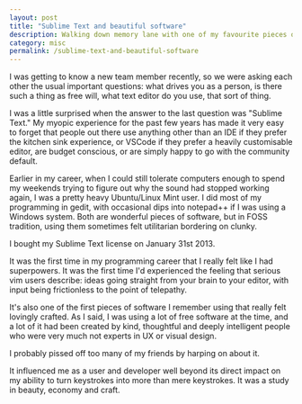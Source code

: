 ```yaml
---
layout: post
title: "Sublime Text and beautiful software"
description: Walking down memory lane with one of my favourite pieces of software.
category: misc
permalink: /sublime-text-and-beautiful-software
---
```


I was getting to know a new team member recently, so we were asking each other the usual important questions: what drives you as a person, is there such a thing as free will, what text editor do you use, that sort of thing.

I was a little surprised when the answer to the last question was "Sublime Text." My myopic experience for the past few years has made it very easy to forget that people out there use anything other than an IDE if they prefer the kitchen sink experience, or VSCode if they prefer a heavily customisable editor, are budget conscious, or are simply happy to go with the community default.

Earlier in my career, when I could still tolerate computers enough to spend my weekends trying to figure out why the sound had stopped working again, I was a pretty heavy Ubuntu/Linux Mint user. I did most of my programming in gedit, with occasional dips into notepad++ if I was using a Windows system. Both are wonderful pieces of software, but in FOSS tradition, using them sometimes felt utilitarian bordering on clunky.

I bought my Sublime Text license on January 31st 2013.

It was the first time in my programming career that I really felt like I had superpowers. It was the first time I'd experienced the feeling that serious vim users describe: ideas going straight from your brain to your editor, with input being frictionless to the point of telepathy.

It's also one of the first pieces of software I remember using that really felt lovingly crafted. As I said, I was using a lot of free software at the time, and a lot of it had been created by kind, thoughtful and deeply intelligent people who were very much not experts in UX or visual design.

I probably pissed off too many of my friends by harping on about it.

It influenced me as a user and developer  well beyond its direct impact on my ability to turn keystrokes into more than mere keystrokes. It was a study in beauty, economy and craft.
